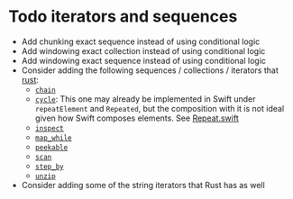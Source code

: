 # Todo iterators and sequences

- Add chunking exact sequence instead of using conditional logic
- Add windowing exact collection instead of using conditional logic
- Add windowing exact sequence instead of using conditional logic
- Consider adding the following sequences / collections / iterators that [rust](https://doc.rust-lang.org/std/iter/trait.Iterator.html):
  - [`chain`](https://doc.rust-lang.org/std/iter/trait.Iterator.html#method.chain)
  - [`cycle`](https://doc.rust-lang.org/std/iter/trait.Iterator.html#method.cycle): This one may already be implemented in Swift under `repeatElement` and `Repeated`, but the composition with it is not ideal given how Swift composes elements. See [Repeat.swift](https://github.com/apple/swift/blob/master/stdlib/public/core/Repeat.swift)
  - [`inspect`](https://doc.rust-lang.org/std/iter/trait.Iterator.html#method.inspect)
  - [`map_while`](https://doc.rust-lang.org/std/iter/trait.Iterator.html#method.map_while)
  - [`peekable`](https://doc.rust-lang.org/std/iter/trait.Iterator.html#method.peekable)
  - [`scan`](https://doc.rust-lang.org/std/iter/trait.Iterator.html#method.scan)
  - [`step_by`](https://doc.rust-lang.org/std/iter/trait.Iterator.html#method.step_by)
  - [`unzip`](https://doc.rust-lang.org/std/iter/trait.Iterator.html#method.unzip)
- Consider adding some of the string iterators that Rust has as well
